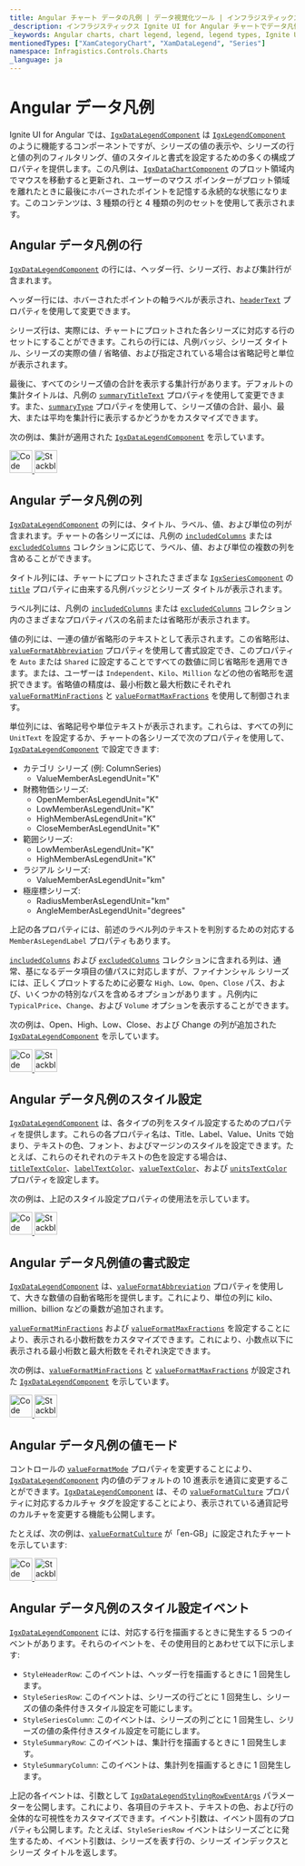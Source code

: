 ```yaml
---
title: Angular チャート データの凡例 | データ視覚化ツール | インフラジスティックス
_description: インフラジスティックス Ignite UI for Angular チャートでデータ凡例を使用する
_keywords: Angular charts, chart legend, legend, legend types, Ignite UI for Angular, Infragistics, Angular チャート、チャート凡例、凡例、凡例タイプ、インフラジスティックス
mentionedTypes: ["XamCategoryChart", "XamDataLegend", "Series"]
namespace: Infragistics.Controls.Charts
_language: ja
---
```


# Angular データ凡例

Ignite UI for Angular では、[`IgxDataLegendComponent`]({environment:dvApiBaseUrl}/products/ignite-ui-angular/api/docs/typescript/latest/classes/igxdatalegendcomponent.html) は [`IgxLegendComponent`]({environment:dvApiBaseUrl}/products/ignite-ui-angular/api/docs/typescript/latest/classes/igxlegendcomponent.html) のように機能するコンポーネントですが、シリーズの値の表示や、シリーズの行と値の列のフィルタリング、値のスタイルと書式を設定するための多くの構成プロパティを提供します。この凡例は、[`IgxDataChartComponent`]({environment:dvApiBaseUrl}/products/ignite-ui-angular/api/docs/typescript/latest/classes/igxdatachartcomponent.html) のプロット領域内でマウスを移動すると更新され、ユーザーのマウス ポインターがプロット領域を離れたときに最後にホバーされたポイントを記憶する永続的な状態になります。このコンテンツは、3 種類の行と 4 種類の列のセットを使用して表示されます。

## Angular データ凡例の行

[`IgxDataLegendComponent`]({environment:dvApiBaseUrl}/products/ignite-ui-angular/api/docs/typescript/latest/classes/igxdatalegendcomponent.html) の行には、ヘッダー行、シリーズ行、および集計行が含まれます。

ヘッダー行には、ホバーされたポイントの軸ラベルが表示され、[`headerText`]({environment:dvApiBaseUrl}/products/ignite-ui-angular/api/docs/typescript/latest/classes/igxdatalegendcomponent.html#headertext) プロパティを使用して変更できます。

シリーズ行は、実際には、チャートにプロットされた各シリーズに対応する行のセットにすることができます。これらの行には、凡例バッジ、シリーズ タイトル、シリーズの実際の値 / 省略値、および指定されている場合は省略記号と単位が表示されます。

最後に、すべてのシリーズ値の合計を表示する集計行があります。デフォルトの集計タイトルは、凡例の [`summaryTitleText`]({environment:dvApiBaseUrl}/products/ignite-ui-angular/api/docs/typescript/latest/classes/igxdatalegendcomponent.html#summarytitletext) プロパティを使用して変更できます。また、[`summaryType`]({environment:dvApiBaseUrl}/products/ignite-ui-angular/api/docs/typescript/latest/classes/igxdatalegendcomponent.html#summarytype) プロパティを使用して、シリーズ値の合計、最小、最大、または平均を集計行に表示するかどうかをカスタマイズできます。

次の例は、集計が適用された [`IgxDataLegendComponent`]({environment:dvApiBaseUrl}/products/ignite-ui-angular/api/docs/typescript/latest/classes/igxdatalegendcomponent.html) を示しています。

<code-view style="height: 450px"
           data-demos-base-url="{environment:dvDemosBaseUrl}"
           iframe-src="{environment:dvDemosBaseUrl}/charts/category-chart-data-legend"
           alt="Angular カテゴリ チャート データ凡例の例"
           github-src="charts/category-chart/data-legend">
</code-view>

<html lang="en" xmlns="http://www.w3.org/1999/xhtml">
    <body>
      <a target="_blank" href="https://codesandbox.io/s/github/IgniteUI/igniteui-angular-examples/tree/master/samples/charts/category-chart/data-legend?fontsize=14&hidenavigation=1&theme=dark&view=preview&file=/src/app.component.html" rel="noopener noreferrer">
            <img height="40px" style="border-radius: 0rem; max-width: 100%;" alt="Code Sandbox" src="https://static.infragistics.com/xplatform/images/browsers/open-sandbox.png"/>
        </a>
        <a target="_blank" href="https://stackblitz.com/github/IgniteUI/igniteui-angular-examples/tree/master/samples/charts/category-chart/data-legend?file=src%2Fapp.component.html" rel="noopener noreferrer">
            <img height="40px" style="border-radius: 0rem; max-width: 100%;" alt="Stackblitz" src="https://static.infragistics.com/xplatform/images/browsers/open-stackblitz.png"/>
        </a>
    </body>
</html>

## Angular データ凡例の列

[`IgxDataLegendComponent`]({environment:dvApiBaseUrl}/products/ignite-ui-angular/api/docs/typescript/latest/classes/igxdatalegendcomponent.html) の列には、タイトル、ラベル、値、および単位の列が含まれます。チャートの各シリーズには、凡例の [`includedColumns`]({environment:dvApiBaseUrl}/products/ignite-ui-angular/api/docs/typescript/latest/classes/igxdatalegendcomponent.html#includedcolumns) または [`excludedColumns`]({environment:dvApiBaseUrl}/products/ignite-ui-angular/api/docs/typescript/latest/classes/igxdatalegendcomponent.html#excludedcolumns) コレクションに応じて、ラベル、値、および単位の複数の列を含めることができます。

タイトル列には、チャートにプロットされたさまざまな [`IgxSeriesComponent`]({environment:dvApiBaseUrl}/products/ignite-ui-angular/api/docs/typescript/latest/classes/igxseriescomponent.html) の [`title`]({environment:dvApiBaseUrl}/products/ignite-ui-angular/api/docs/typescript/latest/classes/igxseriescomponent.html#title) プロパティに由来する凡例バッジとシリーズ タイトルが表示されます。

ラベル列には、凡例の [`includedColumns`]({environment:dvApiBaseUrl}/products/ignite-ui-angular/api/docs/typescript/latest/classes/igxdatalegendcomponent.html#includedcolumns) または [`excludedColumns`]({environment:dvApiBaseUrl}/products/ignite-ui-angular/api/docs/typescript/latest/classes/igxdatalegendcomponent.html#excludedcolumns) コレクション内のさまざまなプロパティパスの名前または省略形が表示されます。

値の列には、一連の値が省略形のテキストとして表示されます。この省略形は、[`valueFormatAbbreviation`]({environment:dvApiBaseUrl}/products/ignite-ui-angular/api/docs/typescript/latest/classes/igxdatalegendcomponent.html#valueformatabbreviation) プロパティを使用して書式設定でき、このプロパティを `Auto` または `Shared` に設定することですべての数値に同じ省略形を適用できます。または、ユーザーは `Independent`、`Kilo`、`Million` などの他の省略形を選択できます。省略値の精度は、最小桁数と最大桁数にそれぞれ [`valueFormatMinFractions`]({environment:dvApiBaseUrl}/products/ignite-ui-angular/api/docs/typescript/latest/classes/igxdatalegendcomponent.html#valueformatminfractions) と [`valueFormatMaxFractions`]({environment:dvApiBaseUrl}/products/ignite-ui-angular/api/docs/typescript/latest/classes/igxdatalegendcomponent.html#valueformatmaxfractions) を使用して制御されます。

単位列には、省略記号や単位テキストが表示されます。これらは、すべての列に `UnitText` を設定するか、チャートの各シリーズで次のプロパティを使用して、[`IgxDataLegendComponent`]({environment:dvApiBaseUrl}/products/ignite-ui-angular/api/docs/typescript/latest/classes/igxdatalegendcomponent.html) で設定できます:

-   カテゴリ シリーズ (例: ColumnSeries)
    -   ValueMemberAsLegendUnit="K"
-   財務物価シリーズ:
    -   OpenMemberAsLegendUnit="K"
    -   LowMemberAsLegendUnit="K"
    -   HighMemberAsLegendUnit="K"
    -   CloseMemberAsLegendUnit="K"
-   範囲シリーズ:
    -   LowMemberAsLegendUnit="K"
    -   HighMemberAsLegendUnit="K"
-   ラジアル シリーズ:
    -   ValueMemberAsLegendUnit="km"
-   極座標シリーズ:
    -   RadiusMemberAsLegendUnit="km"
    -   AngleMemberAsLegendUnit="degrees"

上記の各プロパティには、前述のラベル列のテキストを判別するための対応する `MemberAsLegendLabel` プロパティもあります。

[`includedColumns`]({environment:dvApiBaseUrl}/products/ignite-ui-angular/api/docs/typescript/latest/classes/igxdatalegendcomponent.html#includedcolumns) および [`excludedColumns`]({environment:dvApiBaseUrl}/products/ignite-ui-angular/api/docs/typescript/latest/classes/igxdatalegendcomponent.html#excludedcolumns) コレクションに含まれる列は、通常、基になるデータ項目の値パスに対応しますが、ファイナンシャル シリーズには、正しくプロットするために必要な `High`、`Low`、`Open`、`Close` パス、および、いくつかの特別なパスを含めるオプションがあります 。凡例内に `TypicalPrice`、`Change`、および `Volume` オプションを表示することができます。

次の例は、Open、High、Low、Close、および Change の列が追加された [`IgxDataLegendComponent`]({environment:dvApiBaseUrl}/products/ignite-ui-angular/api/docs/typescript/latest/classes/igxdatalegendcomponent.html) を示しています。

<code-view style="height: 450px"
           data-demos-base-url="{environment:dvDemosBaseUrl}"
           iframe-src="{environment:dvDemosBaseUrl}/charts/financial-chart-data-legend"
           alt="Angular ファイナンシャル チャート データ凡例の例"
           github-src="charts/financial-chart/data-legend">
</code-view>

<html lang="en" xmlns="http://www.w3.org/1999/xhtml">
    <body>
      <a target="_blank" href="https://codesandbox.io/s/github/IgniteUI/igniteui-angular-examples/tree/master/samples/charts/financial-chart/data-legend?fontsize=14&hidenavigation=1&theme=dark&view=preview&file=/src/app.component.html" rel="noopener noreferrer">
            <img height="40px" style="border-radius: 0rem; max-width: 100%;" alt="Code Sandbox" src="https://static.infragistics.com/xplatform/images/browsers/open-sandbox.png"/>
        </a>
        <a target="_blank" href="https://stackblitz.com/github/IgniteUI/igniteui-angular-examples/tree/master/samples/charts/financial-chart/data-legend?file=src%2Fapp.component.html" rel="noopener noreferrer">
            <img height="40px" style="border-radius: 0rem; max-width: 100%;" alt="Stackblitz" src="https://static.infragistics.com/xplatform/images/browsers/open-stackblitz.png"/>
        </a>
    </body>
</html>

## Angular データ凡例のスタイル設定

[`IgxDataLegendComponent`]({environment:dvApiBaseUrl}/products/ignite-ui-angular/api/docs/typescript/latest/classes/igxdatalegendcomponent.html) は、各タイプの列をスタイル設定するためのプロパティを提供します。これらの各プロパティ名は、Title、Label、Value、Units で始まり、テキストの色、フォント、およびマージンのスタイルを設定できます。たとえば、これらのそれぞれのテキストの色を設定する場合は、[`titleTextColor`]({environment:dvApiBaseUrl}/products/ignite-ui-angular/api/docs/typescript/latest/classes/igxdatalegendcomponent.html#titletextcolor)、[`labelTextColor`]({environment:dvApiBaseUrl}/products/ignite-ui-angular/api/docs/typescript/latest/classes/igxdatalegendcomponent.html#labeltextcolor)、[`valueTextColor`]({environment:dvApiBaseUrl}/products/ignite-ui-angular/api/docs/typescript/latest/classes/igxdatalegendcomponent.html#valuetextcolor)、および [`unitsTextColor`]({environment:dvApiBaseUrl}/products/ignite-ui-angular/api/docs/typescript/latest/classes/igxdatalegendcomponent.html#unitstextcolor) プロパティを設定します。

次の例は、上記のスタイル設定プロパティの使用法を示しています。

<code-view style="height: 450px"
           data-demos-base-url="{environment:dvDemosBaseUrl}"
           iframe-src="{environment:dvDemosBaseUrl}/charts/financial-chart-data-legend-styling-props"
           alt="Angular データ凡例のスタイル設定"
           github-src="charts/financial-chart/data-legend-styling-props">
</code-view>

<html lang="en" xmlns="http://www.w3.org/1999/xhtml">
    <body>
      <a target="_blank" href="https://codesandbox.io/s/github/IgniteUI/igniteui-angular-examples/tree/master/samples/charts/financial-chart/data-legend-styling-props?fontsize=14&hidenavigation=1&theme=dark&view=preview&file=/src/app.component.html" rel="noopener noreferrer">
            <img height="40px" style="border-radius: 0rem; max-width: 100%;" alt="Code Sandbox" src="https://static.infragistics.com/xplatform/images/browsers/open-sandbox.png"/>
        </a>
        <a target="_blank" href="https://stackblitz.com/github/IgniteUI/igniteui-angular-examples/tree/master/samples/charts/financial-chart/data-legend-styling-props?file=src%2Fapp.component.html" rel="noopener noreferrer">
            <img height="40px" style="border-radius: 0rem; max-width: 100%;" alt="Stackblitz" src="https://static.infragistics.com/xplatform/images/browsers/open-stackblitz.png"/>
        </a>
    </body>
</html>

## Angular データ凡例値の書式設定

[`IgxDataLegendComponent`]({environment:dvApiBaseUrl}/products/ignite-ui-angular/api/docs/typescript/latest/classes/igxdatalegendcomponent.html) は、[`valueFormatAbbreviation`]({environment:dvApiBaseUrl}/products/ignite-ui-angular/api/docs/typescript/latest/classes/igxdatalegendcomponent.html#valueformatabbreviation) プロパティを使用して、大きな数値の自動省略形を提供します。これにより、単位の列に kilo、million、billion などの乗数が追加されます。

[`valueFormatMinFractions`]({environment:dvApiBaseUrl}/products/ignite-ui-angular/api/docs/typescript/latest/classes/igxdatalegendcomponent.html#valueformatminfractions) および [`valueFormatMaxFractions`]({environment:dvApiBaseUrl}/products/ignite-ui-angular/api/docs/typescript/latest/classes/igxdatalegendcomponent.html#valueformatmaxfractions) を設定することにより、表示される小数桁数をカスタマイズできます。これにより、小数点以下に表示される最小桁数と最大桁数をそれぞれ決定できます。

次の例は、[`valueFormatMinFractions`]({environment:dvApiBaseUrl}/products/ignite-ui-angular/api/docs/typescript/latest/classes/igxdatalegendcomponent.html#valueformatminfractions) と [`valueFormatMaxFractions`]({environment:dvApiBaseUrl}/products/ignite-ui-angular/api/docs/typescript/latest/classes/igxdatalegendcomponent.html#valueformatmaxfractions) が設定された [`IgxDataLegendComponent`]({environment:dvApiBaseUrl}/products/ignite-ui-angular/api/docs/typescript/latest/classes/igxdatalegendcomponent.html) を示しています。

<code-view style="height: 450px"
           data-demos-base-url="{environment:dvDemosBaseUrl}"
           iframe-src="{environment:dvDemosBaseUrl}/charts/category-chart-data-legend-formatting-decimals"
           alt="Angular データ凡例の小数の書式設定"
           github-src="charts/category-chart/data-legend-formatting-decimals">
</code-view>

<html lang="en" xmlns="http://www.w3.org/1999/xhtml">
    <body>
      <a target="_blank" href="https://codesandbox.io/s/github/IgniteUI/igniteui-angular-examples/tree/master/samples/charts/category-chart/data-legend-formatting-decimals?fontsize=14&hidenavigation=1&theme=dark&view=preview&file=/src/app.component.html" rel="noopener noreferrer">
            <img height="40px" style="border-radius: 0rem; max-width: 100%;" alt="Code Sandbox" src="https://static.infragistics.com/xplatform/images/browsers/open-sandbox.png"/>
        </a>
        <a target="_blank" href="https://stackblitz.com/github/IgniteUI/igniteui-angular-examples/tree/master/samples/charts/category-chart/data-legend-formatting-decimals?file=src%2Fapp.component.html" rel="noopener noreferrer">
            <img height="40px" style="border-radius: 0rem; max-width: 100%;" alt="Stackblitz" src="https://static.infragistics.com/xplatform/images/browsers/open-stackblitz.png"/>
        </a>
    </body>
</html>

## Angular データ凡例の値モード

コントロールの [`valueFormatMode`]({environment:dvApiBaseUrl}/products/ignite-ui-angular/api/docs/typescript/latest/classes/igxdatalegendcomponent.html#valueformatmode) プロパティを変更することにより、[`IgxDataLegendComponent`]({environment:dvApiBaseUrl}/products/ignite-ui-angular/api/docs/typescript/latest/classes/igxdatalegendcomponent.html) 内の値のデフォルトの 10 進表示を通貨に変更することができます。[`IgxDataLegendComponent`]({environment:dvApiBaseUrl}/products/ignite-ui-angular/api/docs/typescript/latest/classes/igxdatalegendcomponent.html) は、その [`valueFormatCulture`]({environment:dvApiBaseUrl}/products/ignite-ui-angular/api/docs/typescript/latest/classes/igxdatalegendcomponent.html#valueformatculture) プロパティに対応するカルチャ タグを設定することにより、表示されている通貨記号のカルチャを変更する機能も公開します。

たとえば、次の例は、[`valueFormatCulture`]({environment:dvApiBaseUrl}/products/ignite-ui-angular/api/docs/typescript/latest/classes/igxdatalegendcomponent.html#valueformatculture) が「en-GB」に設定されたチャートを示しています:

<code-view style="height: 450px"
           data-demos-base-url="{environment:dvDemosBaseUrl}"
           iframe-src="{environment:dvDemosBaseUrl}/charts/financial-chart-data-legend-formatting-currency"
           alt="Angular 通貨の書式設定"
           github-src="charts/financial-chart/data-legend-formatting-currency">
</code-view>

<html lang="en" xmlns="http://www.w3.org/1999/xhtml">
    <body>
      <a target="_blank" href="https://codesandbox.io/s/github/IgniteUI/igniteui-angular-examples/tree/master/samples/charts/financial-chart/data-legend-formatting-currency?fontsize=14&hidenavigation=1&theme=dark&view=preview&file=/src/app.component.html" rel="noopener noreferrer">
            <img height="40px" style="border-radius: 0rem; max-width: 100%;" alt="Code Sandbox" src="https://static.infragistics.com/xplatform/images/browsers/open-sandbox.png"/>
        </a>
        <a target="_blank" href="https://stackblitz.com/github/IgniteUI/igniteui-angular-examples/tree/master/samples/charts/financial-chart/data-legend-formatting-currency?file=src%2Fapp.component.html" rel="noopener noreferrer">
            <img height="40px" style="border-radius: 0rem; max-width: 100%;" alt="Stackblitz" src="https://static.infragistics.com/xplatform/images/browsers/open-stackblitz.png"/>
        </a>
    </body>
</html>

## Angular データ凡例のスタイル設定イベント

[`IgxDataLegendComponent`]({environment:dvApiBaseUrl}/products/ignite-ui-angular/api/docs/typescript/latest/classes/igxdatalegendcomponent.html) には、対応する行を描画するときに発生する 5 つのイベントがあります。それらのイベントを、その使用目的とあわせて以下に示します:

-   `StyleHeaderRow`: このイベントは、ヘッダー行を描画するときに 1 回発生します。
-   `StyleSeriesRow`: このイベントは、シリーズの行ごとに 1 回発生し、シリーズの値の条件付きスタイル設定を可能にします。
-   `StyleSeriesColumn`: このイベントは、シリーズの列ごとに 1 回発生し、シリーズの値の条件付きスタイル設定を可能にします。
-   `StyleSummaryRow`: このイベントは、集計行を描画するときに 1 回発生します。
-   `StyleSummaryColumn`: このイベントは、集計列を描画するときに 1 回発生します。

上記の各イベントは、引数として [`IgxDataLegendStylingRowEventArgs`]({environment:dvApiBaseUrl}/products/ignite-ui-angular/api/docs/typescript/latest/classes/igxdatalegendstylingroweventargs.html) パラメーターを公開します。これにより、各項目のテキスト、テキストの色、および行の全体的な可視性をカスタマイズできます。イベント引数は、イベント固有のプロパティも公開します。たとえば、`StyleSeriesRow` イベントはシリーズごとに発生するため、イベント引数は、シリーズを表す行の、シリーズ インデックスとシリーズ タイトルを返します。
